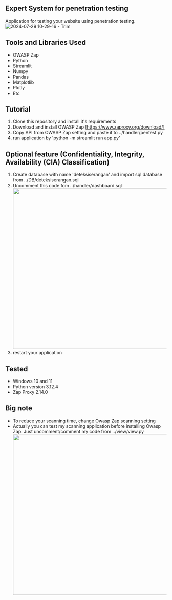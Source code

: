 ## Expert System for penetration testing 
Application for testing your website using penetration testing. 
<br>
![2024-07-29 10-29-16 - Trim](https://github.com/user-attachments/assets/e085bc10-a84a-4e80-921b-87854de3e1bd)


## Tools and Libraries Used
- OWASP Zap
- Python
- Streamlit
- Numpy
- Pandas
- Matplotlib
- Plotly
- Etc

## Tutorial
1. Clone this repository and install it's requirements
2. Download and install OWASP Zap [https://www.zaproxy.org/download/]
3. Copy API from OWASP Zap setting and paste it to ../handler/pentest.py
4. run application by 'python -m streamlit run app.py'

## Optional feature (Confidentiality, Integrity, Availability (CIA) Classification)
1. Create database with name 'deteksiserangan' and import sql database from ../DB/deteksiserangan.sql
2. Uncomment this code fom ../handler/dashboard.sql
   <br>
   <img src="https://github.com/user-attachments/assets/0a749246-7963-4ef5-b48e-7203029f9b99" width="500px">
4. restart your application

## Tested
- Windows 10 and 11
- Python version 3.12.4
- Zap Proxy 2.14.0

## Big note
- To reduce your scanning time, change Owasp Zap scanning setting
- Actually you can test my scanning application before installing Owasp Zap. Just uncomment/comment my code from ../view/view.py
  <br>
  <img src="https://github.com/user-attachments/assets/fe5c304e-c887-44ca-ad16-86f986613b22" width="500px">

